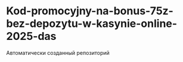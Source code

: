 # Kod-promocyjny-na-bonus-75z-bez-depozytu-w-kasynie-online-2025-das
Автоматически созданный репозиторий
